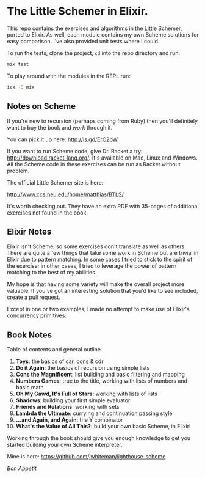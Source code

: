 # The Little Schemer in Elixir.

This repo contains the exercises and algorithms in the Little Schemer, ported to Elixir.
As well, each module contains my own Scheme solutions for easy comparison. I've also provided
unit tests where I could.

To run the tests, clone the project, `cd` into the repo directory and run:

```bash
mix test
```

To play around with the modules in the REPL run:


```bash
iex -S mix
```

## Notes on Scheme

If you're new to recursion (perhaps coming from Ruby) then you'll definitely want to buy the book and _work_ through it.

You can pick it up here: http://is.gd/ErC2bW

If you want to run Scheme code, give Dr. Racket a try: http://download.racket-lang.org/. It's available on Mac, Linux and Windows.
All the Scheme code in these exercises can be run as Racket without problem.

The official Little Schemer site is here:

http://www.ccs.neu.edu/home/matthias/BTLS/

It's worth checking out. They have an extra PDF with 35-pages of additional exercises not found in the book.

## Elixir Notes

Elixir isn't Scheme, so some exercises don't translate as well as others. There are quite a few things that take some
work in Scheme but are trivial in Elixir due to pattern matching. In some cases I tried to stick to the spirit of the
exercise; in other cases, I tried to leverage the power of pattern matching to the best of my abilities.

My hope is that having some variety will make the overall project more valuable. If you've got an interesting solution
that you'd like to see included, create a pull request.

Except in one or two examples, I made no attempt to make use of Elixir's concurrency primitives.

## Book Notes

Table of contents and general outline

1. **Toys**: the basics of car, cons & cdr
2. **Do it Again**: the basics of recursion using simple lists
3. **Cons the Magnificent**: list building and basic filtering and mapping
4. **Numbers Games**: true to the title, working with lists of numbers and basic math
5. **Oh My Gawd, It's Full of Stars**: working with lists of lists
6. **Shadows**: building your first simple evaluator
7. **Friends and Relations**: working with sets
8. **Lambda the Ultimate**: currying and continuation passing style
9. **...and Again, and Again**: the Y combinator
10. **What's the Value of All This?**: build your own basic Scheme, in Elixir!

Working through the book should give you enough knowledge to get you started building your own Scheme interpreter.

Mine is here: https://github.com/jwhiteman/lighthouse-scheme

_Bon Appétit_
